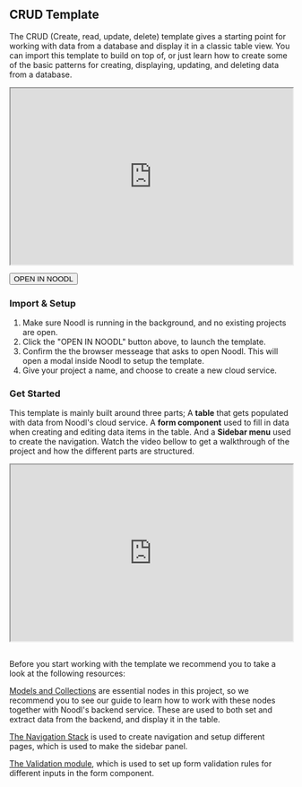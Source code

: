 


## CRUD Template

The CRUD (Create, read, update, delete) template gives a starting point for working with data from a database and display it in a classic table view. You can import this template to build on top of, or just learn how to create some of the basic patterns for creating, displaying, updating, and deleting data from a database.

<div style="padding:62.5% 0 0 0;position:relative;"><iframe width="100%" height="100%" src="https://www.youtube.com/embed/It3xuo-np0c" style="position:absolute;top:0;left:0; frameborder="0" allow="accelerometer; autoplay; encrypted-media; gyroscope; picture-in-picture" allowfullscreen></iframe>
</iframe>
</div>

<br>

<div class="ndl-images">
    <!--<img src="templates/crud_template/images/crud_interface.png" class=".ndl-image.large "> -->
    <button class="ndl-import-button no-content" onClick='importIntoNoodl("2.3/templates/crud_template/crud_template-1-0.zip", {name: "CRUD Template", cf:"2.3/templates/crud_template/crud-template-cs-formation.json", thumb:"2.3/templates/crud_template/images/crud_interface.png"})'>OPEN IN NOODL</button>
</div>

### Import & Setup
1. Make sure Noodl is running in the background, and no existing projects are open.
2. Click the "OPEN IN NOODL" button above, to launch the template. 
3. Confirm the the browser messeage that asks to open Noodl. This will open a modal inside Noodl to setup the template.
4. Give your project a name, and choose to create a new cloud service.

### Get Started 

This template is mainly built around three parts; A **table** that gets populated with data from Noodl's cloud service. A **form component** used to fill in data when creating and editing data items in the table. And a **Sidebar menu** used to create the navigation. 
Watch the video bellow to get a walkthrough of the project and how the different parts are structured. 

<div style="padding:62.5% 0 0 0;position:relative;"><iframe width="100%" height="100%" src="https://www.youtube.com/embed/zRgttswG9vY" style="position:absolute;top:0;left:0; frameborder="0" allow="accelerometer; autoplay; encrypted-media; gyroscope; picture-in-picture" allowfullscreen></iframe>
</iframe>
</div>
<br>
<br>
Before you start working with the template we recommend you to take a look at the following resources: 

[Models and Collections](guides/models-and-collections.md) are essential nodes in this project, so we recommend you to see our guide to learn how to work with these nodes together with Noodl's backend service. These are used to both set and extract data from the backend, and display it in the table. 

[The Navigation Stack](nodes/navigation/navigation-stack.md) is used to create navigation and setup different pages, which is used to make the sidebar panel. 

[The Validation module](modules/validation/validate.md), which is used to set up form validation rules for different inputs in the form component.
